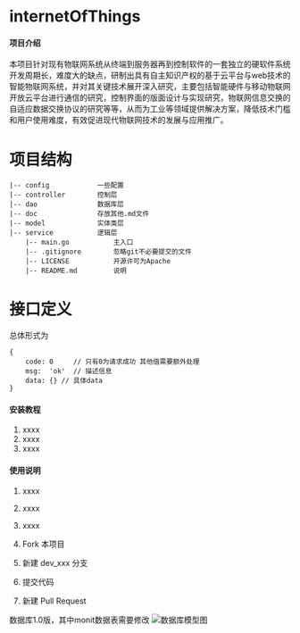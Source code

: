 # internetOfThings

#### 项目介绍
本项目针对现有物联网系统从终端到服务器再到控制软件的一套独立的硬软件系统开发周期长，难度大的缺点，研制出具有自主知识产权的基于云平台与web技术的智能物联网系统，并对其关键技术展开深入研究，主要包括智能硬件与移动物联网开放云平台进行通信的研究，控制界面的版面设计与实现研究，物联网信息交换的自适应数据交换协议的研究等等，从而为工业等领域提供解决方案，降低技术门槛和用户使用难度，有效促进现代物联网技术的发展与应用推广。

# 项目结构
```
|-- config            一些配置
|-- controller        控制层
|-- dao               数据库层
|-- doc               存放其他.md文件
|-- model             实体类层
|-- service           逻辑层
    |-- main.go           主入口
    |-- .gitignore        忽略git不必要提交的文件
    |-- LICENSE           开源许可为Apache
    |-- README.md         说明
```

# 接口定义
总体形式为
```
{
    code: 0     // 只有0为请求成功 其他值需要额外处理
    msg:  'ok'  // 描述信息
    data: {} // 具体data
}
```

#### 安装教程

1. xxxx
2. xxxx
3. xxxx

#### 使用说明

1. xxxx
2. xxxx
3. xxxx


1. Fork 本项目
2. 新建 dev_xxx 分支
3. 提交代码
4. 新建 Pull Request

数据库1.0版，其中monit数据表需要修改
![数据库模型图](https://eatporkandseepigrun.github.io/model.png)
